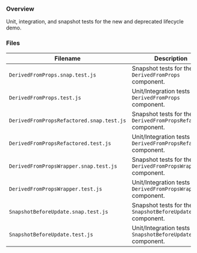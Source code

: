 ### Overview

Unit, integration, and snapshot tests for the new and deprecated lifecycle demo.

### Files

| Filename                                  | Description                                                                |
|-------------------------------------------|----------------------------------------------------------------------------|
| `DerivedFromProps.snap.test.js`           | Snapshot tests for the `DerivedFromProps` component.                       |
| `DerivedFromProps.test.js`                | Unit/Integration tests for the `DerivedFromProps` component.               |
| `DerivedFromPropsRefactored.snap.test.js` | Snapshot tests for the `DerivedFromPropsRefactored` component.             |
| `DerivedFromPropsRefactored.test.js`      | Unit/Integration tests for the `DerivedFromPropsRefactored` component.     |
| `DerivedFromPropsWrapper.snap.test.js`    | Snapshot tests for the `DerivedFromPropsWrapper` component.                |
| `DerivedFromPropsWrapper.test.js`         | Unit/Integration tests for the `DerivedFromPropsWrapper` component.        |
| `SnapshotBeforeUpdate.snap.test.js`       | Snapshot tests for the `SnapshotBeforeUpdate` component.                   |
| `SnapshotBeforeUpdate.test.js`            | Unit/Integration tests for the `SnapshotBeforeUpdate` component.           |
